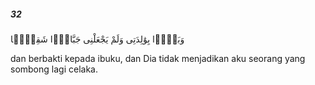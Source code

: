 ##### 32

<span class="ayah">وَبَرًّۢا بِوَٰلِدَتِى وَلَمْ يَجْعَلْنِى جَبَّارًۭا شَقِيًّۭا</span>

<span class="ayah_translation">dan berbakti kepada ibuku, dan Dia tidak menjadikan aku seorang yang sombong lagi celaka.</span>

